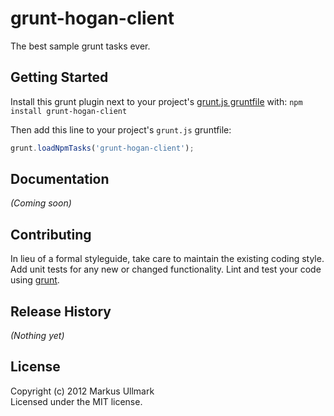 # grunt-hogan-client

The best sample grunt tasks ever.

## Getting Started
Install this grunt plugin next to your project's [grunt.js gruntfile][getting_started] with: `npm install grunt-hogan-client`

Then add this line to your project's `grunt.js` gruntfile:

```javascript
grunt.loadNpmTasks('grunt-hogan-client');
```

[grunt]: http://gruntjs.com/
[getting_started]: https://github.com/gruntjs/grunt/blob/master/docs/getting_started.md

## Documentation
_(Coming soon)_

## Contributing
In lieu of a formal styleguide, take care to maintain the existing coding style. Add unit tests for any new or changed functionality. Lint and test your code using [grunt][grunt].

## Release History
_(Nothing yet)_

## License
Copyright (c) 2012 Markus Ullmark  
Licensed under the MIT license.
